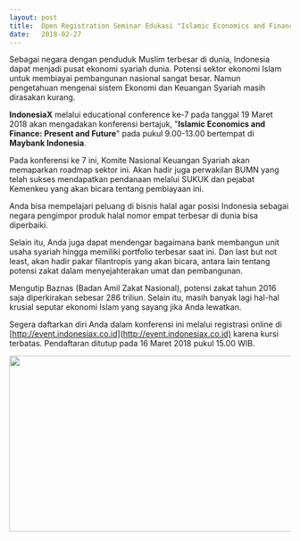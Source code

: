 ```yaml
---
layout: post
title:  Open Registration Seminar Edukasi "Islamic Economics and Finance&#58; Present and Future"
date:   2018-02-27
---
```


Sebagai negara dengan penduduk Muslim terbesar di dunia, Indonesia dapat menjadi pusat ekonomi syariah dunia. Potensi sektor ekonomi Islam untuk membiayai pembangunan nasional sangat besar. Namun pengetahuan mengenai sistem Ekonomi dan Keuangan Syariah masih dirasakan kurang.

**IndonesiaX** melalui educational conference ke-7 pada tanggal 19 Maret 2018 akan mengadakan konferensi bertajuk, "**Islamic Economics and Finance: Present and Future**" pada pukul 9.00-13.00 bertempat di **Maybank Indonesia**.

Pada konferensi ke 7 ini, Komite Nasional Keuangan Syariah akan memaparkan roadmap sektor ini. Akan hadir juga perwakilan BUMN yang telah sukses mendapatkan pendanaan melalui SUKUK dan pejabat Kemenkeu yang akan bicara tentang pembiayaan ini.

Anda bisa mempelajari peluang di bisnis halal agar posisi Indonesia sebagai negara pengimpor produk halal nomor empat terbesar di dunia bisa diperbaiki.

Selain itu, Anda juga dapat mendengar bagaimana bank membangun unit usaha syariah hingga memiliki portfolio terbesar saat ini. Dan last but not least, akan hadir pakar filantropis yang akan bicara, antara lain tentang potensi zakat dalam menyejahterakan umat dan pembangunan.

Mengutip Baznas (Badan Amil Zakat Nasional), potensi zakat tahun 2016 saja diperkirakan sebesar 286 triliun. Selain itu, masih banyak lagi hal-hal krusial seputar ekonomi Islam yang sayang jika Anda lewatkan.

Segera daftarkan diri Anda dalam konferensi ini melalui registrasi online di [http://event.indonesiax.co.id](http://event.indonesiax.co.id) karena kursi terbatas. Pendaftaran ditutup pada 16 Maret 2018 pukul 15.00 WIB.

<center>
    <img width="560" height="315" src="https://s3-ap-southeast-1.amazonaws.com/ix-production/mail/images/Banner+Email+Blast+Seminar+Islamic+Finance.jpg"/>
</center>

<br><br>
